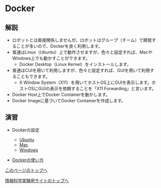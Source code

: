 # Docker

## 解説
- ロボットとは直接関係しませんが、ロボットはグループ（チーム）で開発することが多いので、Dockerを良く利用します。
- 普通はLinux（Ubuntu）上で動作させますが、色々と設定すれば、MacやWindows上でも動かすことができます。
    - Docker Desktop（Linux Kernel）をインストールします。
- 普通はCUIを用いて利用しますが、色々と設定すれば、GUIを用いて利用することもできます。
    - X Window System（X11）を用いてホストOS上にGUIを表示します。ホストOSにGUIの表示を依頼することを「X11 Forwarding」と言います。
- Docker Host上でDocker Containerを動かします。
- Docker Imageに基づいてDocker Containerを作成します。

## 演習
- Dockerの設定
    - [Ubuntu](https://stl-apu.github.io/laboratory_experiments/docker_ubuntu)
    - [Mac](https://stl-apu.github.io/laboratory_experiments/docker_mac)
    - [Windows](https://stl-apu.github.io/laboratory_experiments/docker_windows)

- [Dockerの使い方](https://stl-apu.github.io/laboratory_experiments/docker_commands)

[このページのトップへ](#)

[情報科学実験用サイトのトップへ](https://stl-apu.github.io/laboratory_experiments/)
